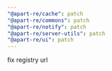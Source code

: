 ```yaml
---
"@apart-re/cache": patch
"@apart-re/commons": patch
"@apart-re/notify": patch
"@apart-re/server-utils": patch
"@apart-re/ui": patch
---
```


fix registry url
